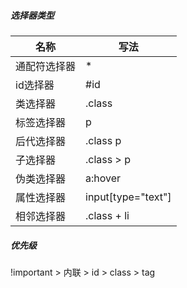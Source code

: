 ##### 选择器类型
名称|写法
---|---
通配符选择器|*
id选择器|#id  
类选择器|.class  
标签选择器|p
后代选择器|.class p
子选择器|.class > p
伪类选择器| a:hover
属性选择器|input[type="text"]
相邻选择器|.class + li

##### 优先级
!important > 内联 > id > class > tag